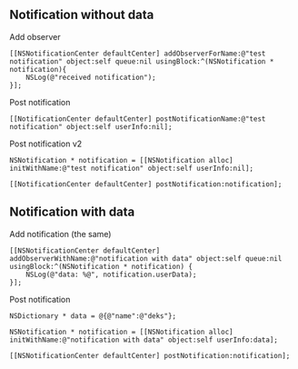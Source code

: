 ## Notification without data

Add observer

```
[[NSNotificationCenter defaultCenter] addObserverForName:@"test notification" object:self queue:nil usingBlock:^(NSNotification * notification){
    NSLog(@"received notification");
}];
```

Post notification

```
[[NotificationCenter defaultCenter] postNotificationName:@"test notification" object:self userInfo:nil];
```

Post notification v2

```
NSNotification * notification = [[NSNotification alloc] initWithName:@"test notification" object:self userInfo:nil];

[[NotificationCenter defaultCenter] postNotification:notification];
```

## Notification with data

Add notification (the same)

```
[[NSNotificationCenter defaultCenter] addObserverWithName:@"notification with data" object:self queue:nil usingBlock:^(NSNotification * notification) {
    NSLog(@"data: %@", notification.userData);
}];
```

Post notification

```
NSDictionary * data = @{@"name":@"deks"};

NSNotification * notification = [[NSNotification alloc] initWithName:@"notification with data" object:self userInfo:data];

[[NSNotificationCenter defaultCenter] postNotification:notification];
```
